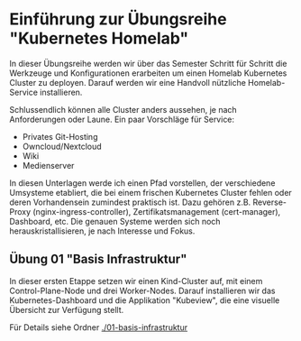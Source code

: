 # Einführung zur Übungsreihe "Kubernetes Homelab"

In dieser Übungsreihe werden wir über das Semester Schritt für Schritt die Werkzeuge und Konfigurationen erarbeiten um einen Homelab Kubernetes Cluster zu deployen. Darauf werden wir eine Handvoll nützliche Homelab-Service installieren. 

Schlussendlich können alle Cluster anders aussehen, je nach Anforderungen oder Laune. Ein paar Vorschläge für Service:

- Privates Git-Hosting
- Owncloud/Nextcloud
- Wiki
- Medienserver

In diesen Unterlagen werde ich einen Pfad vorstellen, der verschiedene Umsysteme etabliert, die bei einem frischen Kubernetes Cluster fehlen oder deren Vorhandensein zumindest praktisch ist. Dazu gehören z.B. Reverse-Proxy (nginx-ingress-controller), Zertifikatsmanagement (cert-manager), Dashboard, etc. Die genauen Systeme werden sich noch herauskristallisieren, je nach Interesse und Fokus.

## Übung 01 "Basis Infrastruktur"

In dieser ersten Etappe setzen wir einen Kind-Cluster auf, mit einem Control-Plane-Node und drei Worker-Nodes. Darauf installieren wir das Kubernetes-Dashboard und die Applikation "Kubeview", die eine visuelle Übersicht zur Verfügung stellt.

Für Details siehe Ordner [./01-basis-infrastruktur](./01-basis-infrastruktur/README.md)
